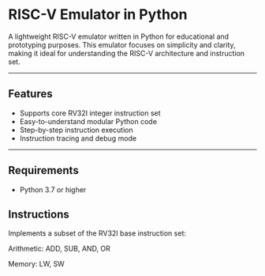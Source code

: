 # RISC-V Emulator in Python

A lightweight RISC-V emulator written in Python for educational and prototyping purposes. This emulator focuses on simplicity and clarity, making it ideal for understanding the RISC-V architecture and instruction set.

---

## Features

- Supports core RV32I integer instruction set
- Easy-to-understand modular Python code
- Step-by-step instruction execution
- Instruction tracing and debug mode

---

## Requirements

- Python 3.7 or higher

## Instructions

Implements a subset of the RV32I base instruction set:

Arithmetic: ADD, SUB, AND, OR

Memory: LW, SW






